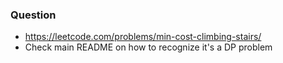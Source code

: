 ### Question 

* https://leetcode.com/problems/min-cost-climbing-stairs/
* Check main README on how to recognize it's a DP problem